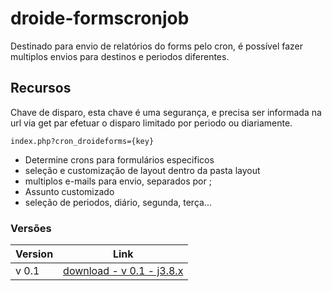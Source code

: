 # droide-formscronjob
Destinado para envio de relatórios do forms pelo cron, é possível fazer multiplos envios para destinos e periodos diferentes.

## Recursos

Chave de disparo, esta chave é uma segurança, e precisa ser informada na url via get par efetuar o disparo limitado por periodo ou diariamente.

```
index.php?cron_droideforms={key}
```

- Determine crons para formulários especificos
- seleção e customização de layout dentro da pasta layout
- multiplos e-mails para envio, separados por ;
- Assunto customizado
- seleção de periodos, diário, segunda, terça...


### Versões

| Version | Link |
|---------|------|
| v 0.1  | [download - v 0.1 - j3.8.x](https://github.com/androidealp/droide-formscronjob/archive/v0.1.zip) |

